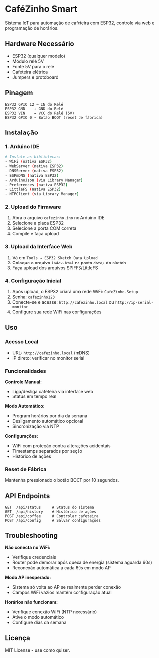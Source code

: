 # CaféZinho Smart

Sistema IoT para automação de cafeteira com ESP32, controle via web e programação de horários.

## Hardware Necessário

- ESP32 (qualquer modelo)
- Módulo relé 5V
- Fonte 5V para o relé
- Cafeteira elétrica
- Jumpers e protoboard

## Pinagem

```
ESP32 GPIO 12 → IN do Relé
ESP32 GND    → GND do Relé  
ESP32 VIN    → VCC do Relé (5V)
ESP32 GPIO 0 → Botão BOOT (reset de fábrica)
```

## Instalação

### 1. Arduino IDE

```bash
# Instale as bibliotecas:
- WiFi (nativa ESP32)
- WebServer (nativa ESP32) 
- DNSServer (nativa ESP32)
- ESPmDNS (nativa ESP32)
- ArduinoJson (via Library Manager)
- Preferences (nativa ESP32)
- LittleFS (nativa ESP32)
- NTPClient (via Library Manager)
```

### 2. Upload do Firmware

1. Abra o arquivo `cafezinho.ino` no Arduino IDE
2. Selecione a placa ESP32 
3. Selecione a porta COM correta
4. Compile e faça upload

### 3. Upload da Interface Web

1. Vá em `Tools → ESP32 Sketch Data Upload`
2. Coloque o arquivo `index.html` na pasta `data/` do sketch
3. Faça upload dos arquivos SPIFFS/LittleFS

### 4. Configuração Inicial

1. Após upload, o ESP32 criará uma rede WiFi: `CafeZinho-Setup`
2. Senha: `cafezinho123`
3. Conecte-se e acesse: `http://cafezinho.local` ou `http://ip-serial-monitor`
4. Configure sua rede WiFi nas configurações

## Uso

### Acesso Local
- URL: `http://cafezinho.local` (mDNS)
- IP direto: verificar no monitor serial

### Funcionalidades

**Controle Manual:**
- Liga/desliga cafeteira via interface web
- Status em tempo real

**Modo Automático:**
- Program horários por dia da semana
- Desligamento automático opcional
- Sincronização via NTP

**Configurações:**
- WiFi com proteção contra alterações acidentais
- Timestamps separados por seção
- Histórico de ações

### Reset de Fábrica
Mantenha pressionado o botão BOOT por 10 segundos.

## API Endpoints

```http
GET  /api/status     # Status do sistema
GET  /api/history    # Histórico de ações  
POST /api/coffee     # Controlar cafeteira
POST /api/config     # Salvar configurações
```

## Troubleshooting

**Não conecta no WiFi:**
- Verifique credenciais
- Router pode demorar após queda de energia (sistema aguarda 60s)
- Reconexão automática a cada 60s em modo AP

**Modo AP inesperado:**
- Sistema só volta ao AP se realmente perder conexão
- Campos WiFi vazios mantêm configuração atual

**Horários não funcionam:**
- Verifique conexão WiFi (NTP necessário)
- Ative o modo automático
- Configure dias da semana

## Licença

MIT License - use como quiser.

